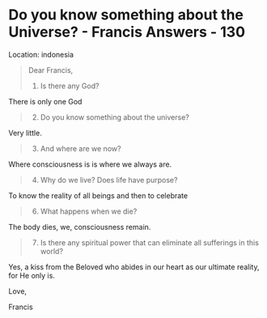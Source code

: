 # Do you know something about the Universe? - Francis Answers - 130

Location: indonesia


>Dear Francis,
>
>1. Is there any God?

There is only one God

>2. Do you know something about the universe?

Very little.

>3. And where are we now?

Where consciousness is is where we always are.

>4. Why do we live? Does life have purpose?

To know the reality of all beings and then to celebrate

>6. What happens when we die?

The body dies, we, consciousness remain.

>7. Is there any spiritual power that can eliminate all sufferings in this world?

Yes, a kiss from the Beloved who abides in our heart as our ultimate reality, for He only is.

Love,

Francis

